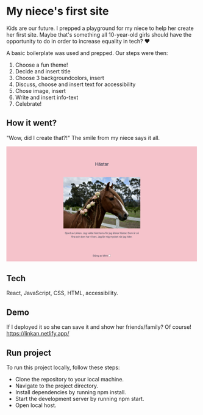 # My niece's first site

Kids are our future. I prepped a playground for my niece to help her create her first site. Maybe that's something all 10-year-old girls should have the opportunity to do in order to increase equality in tech? ❤️ 

A basic boilerplate was used and prepped. Our steps were then:
1. Choose a fun theme!
2. Decide and insert title
3. Choose 3 backgroundcolors, insert
4. Discuss, choose and insert text for accessibility
5. Chose image, insert
6. Write and insert info-text
7. Celebrate!


## How it went?

"Wow, did I create that?!" The smile from my niece says it all.

<img src="src/assets/Horses.png" alt="Horses" width="500">

## Tech

React, JavaScript, CSS, HTML, accessibility.

## Demo
If I deployed it so she can save it and show her friends/family? Of course!
https://linkan.netlify.app/

## Run project

To run this project locally, follow these steps:

- Clone the repository to your local machine.
- Navigate to the project directory.
- Install dependencies by running npm install.
- Start the development server by running npm start.
- Open local host.
